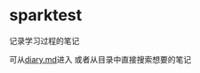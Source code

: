 # sparktest
记录学习过程的笔记

可从[diary.md](https://github.com/SunnyZWQ/sparktest/blob/master/diary.md)进入
或者从目录中直接搜索想要的笔记
